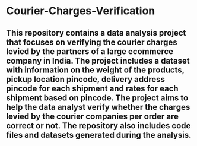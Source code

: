 # Courier-Charges-Verification

## This repository contains a data analysis project that focuses on verifying the courier charges levied by the partners of a large ecommerce company in India. The project includes a dataset with information on the weight of the products, pickup location pincode, delivery address pincode for each shipment and rates for each shipment based on pincode. The project aims to help the data analyst verify whether the charges levied by the courier companies per order are correct or not. The repository also includes code files and datasets generated during the analysis.
